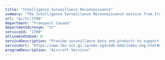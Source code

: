 ```yaml
---
title: "Intelligence Surveillance Reconnaissance"
summary: "The Intelligence Surveillance Reconnaissance service from Transport Canada is not available end-to-end online, according to the GC Service Inventory."
url: "gc/tc/1700"
department: "Transport Canada"
departmentAcronym: "tc"
serviceId: "1700"
onlineEndtoEnd: 0
serviceDescription: "Provide surveillance data and products to support whole of government operations."
serviceUrl: "https://www.tbs-sct.gc.ca/ems-sgd/edb-bdd/index-eng.html#orgs/program/TC-BTW06/infograph/intro"
programDescription: "Aircraft Services"
---
```

